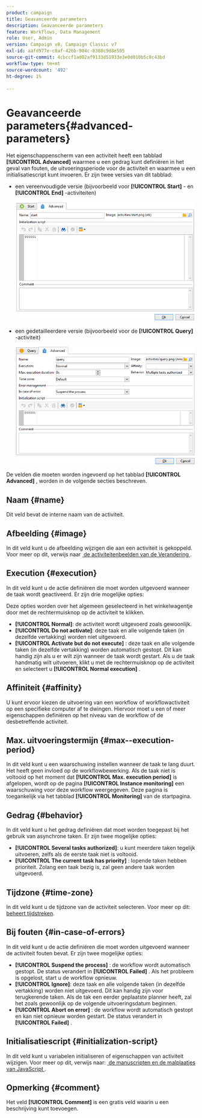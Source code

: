 ```yaml
---
product: campaign
title: Geavanceerde parameters
description: Geavanceerde parameters
feature: Workflows, Data Management
role: User, Admin
version: Campaign v8, Campaign Classic v7
exl-id: aafd977e-c8af-426b-904c-8388c9d8e595
source-git-commit: 4cbccf1ad02af9133d51933e3e0d010b5c8c43bd
workflow-type: tm+mt
source-wordcount: '492'
ht-degree: 1%

---
```


# Geavanceerde parameters{#advanced-parameters}



Het eigenschappenscherm van een activiteit heeft een tabblad **[!UICONTROL Advanced]** waarmee u een gedrag kunt definiëren in het geval van fouten, de uitvoeringsperiode voor de activiteit en waarmee u een initialisatiescript kunt invoeren. Er zijn twee versies van dit tabblad:

* een vereenvoudigde versie (bijvoorbeeld voor **[!UICONTROL Start]** - en **[!UICONTROL End]** -activiteiten)

  ![](assets/wf-advanced-basic.png)

* een gedetailleerdere versie (bijvoorbeeld voor de **[!UICONTROL Query]** -activiteit)

  ![](assets/wf-advanced-full.png)

De velden die moeten worden ingevoerd op het tabblad **[!UICONTROL Advanced]** , worden in de volgende secties beschreven.

## Naam {#name}

Dit veld bevat de interne naam van de activiteit.

## Afbeelding {#image}

In dit veld kunt u de afbeelding wijzigen die aan een activiteit is gekoppeld. Voor meer op dit, verwijs naar [&#x200B; de activiteitenbeelden van de Verandering &#x200B;](change-activity-images.md).

## Execution {#execution}

In dit veld kunt u de actie definiëren die moet worden uitgevoerd wanneer de taak wordt geactiveerd. Er zijn drie mogelijke opties:

Deze opties worden over het algemeen geselecteerd in het winkelwagentje door met de rechtermuisknop op de activiteit te klikken.

* **[!UICONTROL Normal]**: de activiteit wordt uitgevoerd zoals gewoonlijk.
* **[!UICONTROL Do not activate]**: deze taak en alle volgende taken (in dezelfde vertakking) worden niet uitgevoerd.
* **[!UICONTROL Activate but do not execute]** : deze taak en alle volgende taken (in dezelfde vertakking) worden automatisch gestopt. Dit kan handig zijn als u er wilt zijn wanneer de taak wordt gestart. Als u de taak handmatig wilt uitvoeren, klikt u met de rechtermuisknop op de activiteit en selecteert u **[!UICONTROL Normal execution]** .

## Affiniteit {#affinity}

U kunt ervoor kiezen de uitvoering van een workflow of workflowactiviteit op een specifieke computer af te dwingen. Hiervoor moet u een of meer eigenschappen definiëren op het niveau van de workflow of de desbetreffende activiteit.


## Max. uitvoeringstermijn {#max--execution-period}

In dit veld kunt u een waarschuwing instellen wanneer de taak te lang duurt. Het heeft geen invloed op de workflowbewerking. Als de taak niet is voltooid op het moment dat **[!UICONTROL Max. execution period]** is afgelopen, wordt op de pagina **[!UICONTROL Instance monitoring]** een waarschuwing voor deze workflow weergegeven. Deze pagina is toegankelijk via het tabblad **[!UICONTROL Monitoring]** van de startpagina.

## Gedrag {#behavior}

In dit veld kunt u het gedrag definiëren dat moet worden toegepast bij het gebruik van asynchrone taken. Er zijn twee mogelijke opties:

* **[!UICONTROL Several tasks authorized]**: u kunt meerdere taken tegelijk uitvoeren, zelfs als de eerste taak niet is voltooid.
* **[!UICONTROL The current task has priority]** : lopende taken hebben prioriteit. Zolang een taak bezig is, zal geen andere taak worden uitgevoerd.

## Tijdzone {#time-zone}

In dit veld kunt u de tijdzone van de activiteit selecteren. Voor meer op dit: [&#x200B; beheert tijdstreken &#x200B;](managing-time-zones.md).

## Bij fouten {#in-case-of-errors}

In dit veld kunt u de actie definiëren die moet worden uitgevoerd wanneer de activiteit fouten bevat. Er zijn twee mogelijke opties:

* **[!UICONTROL Suspend the process]** : de workflow wordt automatisch gestopt. De status verandert in **[!UICONTROL Failed]** . Als het probleem is opgelost, start u de workflow opnieuw.
* **[!UICONTROL Ignore]**: deze taak en alle volgende taken (in dezelfde vertakking) worden niet uitgevoerd. Dit kan handig zijn voor terugkerende taken. Als de tak een eerder geplaatste planner heeft, zal het zoals gewoonlijk op de volgende uitvoeringsdatum beginnen.
* **[!UICONTROL Abort on error]** : de workflow wordt automatisch gestopt en kan niet opnieuw worden gestart. De status verandert in **[!UICONTROL Failed]** .

## Initialisatiescript {#initialization-script}

In dit veld kunt u variabelen initialiseren of eigenschappen van activiteit wijzigen. Voor meer op dit, verwijs naar: [&#x200B; de manuscripten en de malplaatjes van JavaScript &#x200B;](javascript-scripts-and-templates.md).

## Opmerking {#comment}

Het veld **[!UICONTROL Comment]** is een gratis veld waarin u een beschrijving kunt toevoegen.
